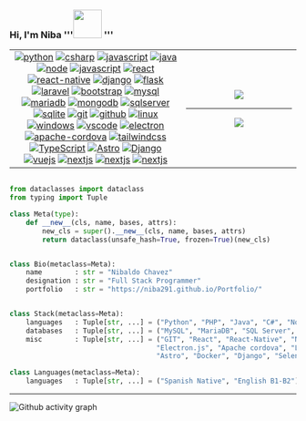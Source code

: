 ### Hi, I'm Niba '''<img src="https://media.giphy.com/media/VgCDAzcKvsR6OM0uWg/giphy.gif" width="50"> '''

<table border="0" style="border:0px;">
    <tr>
        <td width="60%" align="center">
            <a href="https://github.com/niba291"><img src="https://img.shields.io/badge/python-FFFF00.svg?style=for-the-badge&logo=python&logoColor=0768a8&labelColor=ffffff" alt="python"></a>
            <a href="https://github.com/niba291"><img src="https://img.shields.io/badge/c%23-4B0082.svg?style=for-the-badge&logo=c-sharp&logoColor=4B0082&labelColor=ffffff" alt="csharp"></a>
            <a href="https://github.com/niba291"><img src="https://img.shields.io/badge/PHP-6566ba.svg?style=for-the-badge&logo=php&logoColor=6566ba&labelColor=ffffff" alt="javascript"></a>
            <a href="https://github.com/niba291"><img src="https://img.shields.io/badge/java-FC0000.svg?style=for-the-badge&logo=oracle&logoColor=FC0000&labelColor=ffffff" alt="java"></a>
            <a href="https://github.com/niba291"><img src="https://img.shields.io/badge/Node-43853D.svg?style=for-the-badge&logo=node.js&logoColor=43853D&labelColor=ffffff" alt="node"></a>
            <a href="https://github.com/niba291"><img src="https://img.shields.io/badge/JS-f5f542.svg?style=for-the-badge&logo=javascript&logoColor=f5f542&labelColor=ffffff" alt="javascript"></a>
            <a href="https://github.com/niba291"><img src="https://img.shields.io/badge/react-61DAFB.svg?style=for-the-badge&logo=react&logoColor=61DAFB&labelColor=ffffff" alt="react"></a>
            <a href="https://github.com/niba291"><img src="https://img.shields.io/badge/reactnative-61DAFB.svg?style=for-the-badge&logo=react&logoColor=61DAFB&labelColor=ffffff" alt="react-native"></a>
            <a href="https://github.com/niba291"><img src="https://img.shields.io/badge/jquery-0868AC.svg?style=for-the-badge&logo=jquery&logoColor=0868AC&labelColor=ffffff" alt="django"></a>
            <a href="https://github.com/niba291"><img src="https://img.shields.io/badge/Flask-000000.svg?style=for-the-badge&logo=Flask&logoColor=000000&labelColor=ffffff" alt="flask"></a>
            <a href="https://github.com/niba291"><img src="https://img.shields.io/badge/Laravel-FF2D20.svg?style=for-the-badge&logo=Laravel&logoColor=FF2D20&labelColor=ffffff" alt="laravel"></a>
            <a href="https://github.com/niba291"><img src="https://img.shields.io/badge/Bootstrap-563D7C.svg?style=for-the-badge&logo=bootstrap&logoColor=563D7C&labelColor=ffffff" alt="bootstrap"></a>
            <a href="https://github.com/niba291"><img src="https://img.shields.io/badge/mysql-3aabe8.svg?style=for-the-badge&logo=mysql&logoColor=3aabe8&labelColor=ffffff" alt="mysql"></a>
            <a href="https://github.com/niba291"><img src="https://img.shields.io/badge/MariaDB-003545.svg?style=for-the-badge&logo=mariadb&logoColor=003545&labelColor=ffffff" alt="mariadb"></a>
            <a href="https://github.com/niba291"><img src="https://img.shields.io/badge/MongoDB-4EA94B.svg?style=for-the-badge&logo=mongodb&logoColor=4EA94B&labelColor=ffffff" alt="mongodb"></a>
            <a href="https://github.com/niba291"><img src="https://img.shields.io/badge/SQL_Server-CC2927.svg?style=for-the-badge&logo=microsoft-sql-server&logoColor=CC2927&labelColor=ffffff" alt="sqlserver"></a>
            <a href="https://github.com/niba291"><img src="https://img.shields.io/badge/sqlite-1daede.svg?style=for-the-badge&logo=sqlite&logoColor=1daede&labelColor=ffffff" alt="sqlite"></a>
            <a href="https://github.com/niba291"><img src="https://img.shields.io/badge/git-F05032.svg?style=for-the-badge&logo=git&logoColor=F05032&labelColor=ffffff" alt="git"></a>
            <a href="https://github.com/niba291"><img src="https://img.shields.io/badge/github-black.svg?style=for-the-badge&logo=github&logoColor=black&labelColor=ffffff" alt="github"></a>
            <a href="https://github.com/niba291"><img src="https://img.shields.io/badge/Linux-000000.svg?style=for-the-badge&logo=linux&logoColor=000000&labelColor=ffffff" alt="linux"></a>
            <a href="https://github.com/niba291"><img src="https://img.shields.io/badge/windows-3795fa.svg?style=for-the-badge&logo=windows&logoColor=3795fa&labelColor=ffffff" alt="windows"></a>
            <a href="https://github.com/niba291"><img src="https://img.shields.io/badge/vscode-blue.svg?style=for-the-badge&logo=visual-studio-code&labelColor=ffffff&logoColor=blue" alt="vscode"></a>
            <a href="https://github.com/niba291"><img src="https://img.shields.io/badge/Electron-191970.svg?style=for-the-badge&logo=Electron&labelColor=ffffff&logoColor=blue" alt="electron"></a>
            <a href="https://github.com/niba291"><img src="https://img.shields.io/badge/Cordova-35434F.svg?style=for-the-badge&logo=apache-cordova&labelColor=ffffff&logoColor=35434F" alt="apache-cordova"></a>  
            <a href="https://github.com/niba291"><img src="https://img.shields.io/badge/tailwindcss-0F172A.svg?style=for-the-badge&logo=tailwindcss&labelColor=ffffff&logoColor=blue" alt="tailwindcss"></a>  
            <a href="https://github.com/niba291"><img src="https://img.shields.io/badge/typescript-3178c6.svg?style=for-the-badge&logo=typescript&labelColor=ffffff&logoColor=blue" alt="TypeScript"></a>  
            <a href="https://github.com/niba291"><img src="https://img.shields.io/badge/astro-1d1f25.svg?style=for-the-badge&logo=astro&labelColor=ffffff&logoColor=1d1f25" alt="Astro"></a>  
            <a href="https://github.com/niba291"><img src="https://img.shields.io/badge/django-113527.svg?style=for-the-badge&logo=django&labelColor=white&logoColor=113527" alt="Django"></a>  
            <a href="https://github.com/niba291"><img src="https://img.shields.io/badge/vue.js-35495E.svg?style=for-the-badge&logo=vuedotjs&labelColor=white&logoColor=4FC08D" alt="vuejs"></a>  
            <a href="https://github.com/niba291"><img src="https://img.shields.io/badge/next.js-black.svg?style=for-the-badge&logo=nextdotjs&labelColor=white&logoColor=black" alt="nextjs"></a>  
            <a href="https://github.com/niba291"><img src="https://img.shields.io/badge/.net-4B0082.svg?style=for-the-badge&logo=dotnet&labelColor=white&logoColor=4B0082" alt="nextjs"></a>  
            <a href="https://github.com/niba291"><img src="https://img.shields.io/badge/redux-%23593d88.svg?style=for-the-badge&logo=redux&logoColor=%23593d88&labelColor=ffffff" alt="nextjs"></a>  
        </td>
        <td align="center">
            <img src="https://moe-counter.glitch.me/get/@niba291.github.readme?theme=rule34"></img>
            <hr/>
            <img src="https://github-readme-stats.vercel.app/api/top-langs/?username=niba291&langs_count=10&theme=tokyonight&layout=compact"/>    
        </td>
    </tr>
<table>

```python

from dataclasses import dataclass
from typing import Tuple

class Meta(type):
    def __new__(cls, name, bases, attrs):
        new_cls = super().__new__(cls, name, bases, attrs)
        return dataclass(unsafe_hash=True, frozen=True)(new_cls)


class Bio(metaclass=Meta):
    name        : str = "Nibaldo Chavez"
    designation : str = "Full Stack Programmer"
    portfolio   : str = "https://niba291.github.io/Portfolio/"


class Stack(metaclass=Meta):
    languages   : Tuple[str, ...] = ("Python", "PHP", "Java", "C#", "Node", "JavaScript", "TypeScript")
    databases   : Tuple[str, ...] = ("MySQL", "MariaDB", "SQL Server", "MongoDB", "NoSql", "SqlLite")    
    misc        : Tuple[str, ...] = ("GIT", "React", "React-Native", "Next.js", "Jquery", "DJango", "Flask", "Bootstrap",
                                    "Electron.js", "Apache cordova", "Laravel", "Codeigniter", "Symfony", "TailwindsCss",
                                    "Astro", "Docker", "Django", "Selenium", ".Net", "Redux", "Zustand")

class Languages(metaclass=Meta):
    languages   : Tuple[str, ...] = ("Spanish Native", "English B1-B2")
```
***
![Github activity graph](https://github-readme-activity-graph.vercel.app/graph?username=niba291&bg_color=1a1b27&color=ffffff&line=38bdae&point=70a5fd&area=true)

